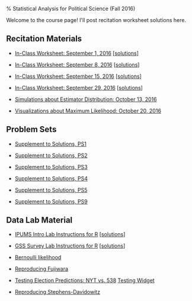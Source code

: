 % Statistical Analysis for Political Science (Fall 2016)

Welcome to the course page! I'll post recitation worksheet solutions here.

## Recitation Materials

* [In-Class Worksheet: September 1, 2016](recitation160901.pdf) [[solutions](recitation160901_sol.pdf)]

* [In-Class Worksheet: September 8, 2016](recitation160908.pdf) [[solutions](recitation160908_sol.pdf)]

* [In-Class Worksheet: September 15, 2016](recitation160915.pdf) [[solutions](recitation160915_sol.pdf)]

* [In-Class Worksheet: September 29, 2016](recitation160929.pdf) [[solutions](recitation160929_sol.pdf)]

* [Simulations about Estimator Distribution: October 13, 2016](https://michaelchirico.shinyapps.io/recitation161012/)

* [Visualizations about Maximum Likelihood: October 20, 2016](https://michaelchirico.shinyapps.io/recitation161020/)

## Problem Sets

* [Supplement to Solutions, PS1](ps1_sol_supp.pdf)

* [Supplement to Solutions, PS2](PS2_692)

* [Supplement to Solutions, PS3](PS3_692)

* [Supplement to Solutions, PS4](PS4_692)

* [Supplement to Solutions, PS5](PS5_692)

* [Supplement to Solutions, PS9](PS9_soll_supp)

## Data Lab Material

* [IPUMS Intro Lab Instructions for R](Lab2R.txt) [[solutions](Lab2_solutions)]

* [GSS Survey Lab Instructions for R](Lab3R.txt) [[solutions](Lab3_solutions)]

* [Bernoulli likelihood](Lab5_solutions)

* [Reproducing Fujiwara](Lab6_solutions)

* [Testing Election Predictions: NYT vs. 538](Lab7_solutions) [Testing Widget](https://michaelchirico.shinyapps.io/Lab7_widget/)

* [Reproducing Stephens-Davidowitz](Lab8_solutions)

